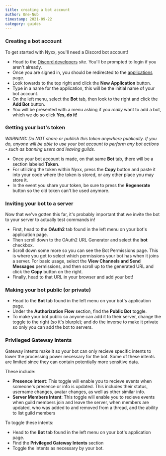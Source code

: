 ```yaml
---
title: creating a bot account
author: One-Nub
timestamp: 2021-09-22
category: guides
---
```


### Creating a bot account
To get started with Nyxx, you'll need a Discord bot account!

- Head to the [Discord developers](https://discord.com/developers) site.
You'll be prompted to login if you aren't already.
- Once you are signed in, you should be redirected to the [applications](https://discord.com/developers/applications) page.
- Look towards to the top right and click the **New Application** button.
- Type in a name for the application, this will be the initial name of your bot account.
- On the left menu, select the **Bot** tab, then look to the right and click the **Add Bot** button.
- You will be presented with a menu asking if you *really* want to add a bot, which we do so click **Yes, do it!**

### Getting your bot's token
_WARNING: Do NOT share or publish this token anywhere publically. If you do, anyone will be able to use your bot account to perform any bot actions - such as banning users and leaving guilds._

- Once your bot account is made, on that same **Bot** tab, there will be a section labeled **Token**.
- For utilizing the token within Nyxx, press the **Copy** button and paste it into your code where the token is stored, or any other place you may store it.
- In the event you share your token, be sure to press the **Regenerate** button so the old token can't be used anymore.

### Inviting your bot to a server
Now that we've gotten this far, it's probably important that we invite the bot to your server to actually test commands in!

- First, head to the **OAuth2** tab found in the left menu on your bot's application page.
- Then scroll down to the OAuth2 URL Generator and select the **bot** checkbox.
- Scroll down some more so you can see the Bot Permissions page. This is where you get to select which permissions your bot has when it joins a server. For basic usage, select the **View Channels and Send Messages** permissions, and then scroll up to the generated URL and click the **Copy** button on the right. 
- Finally, head to that URL in your browser and add your bot!

### Making your bot public (or private)
- Head to the **Bot** tab found in the left menu on your bot's application page.
- Under the **Authorization Flow** section, find the **Public Bot** toggle.
- To make your bot public so anyone can add it to their server, change the toggle to the right (so it's blurple); and do the inverse to make it private so only you can add the bot to servers.

### Privileged Gateway Intents
Gateway intents make it so your bot can only recieve specific intents to lower the processing power necessary for the bot. Some of these intents are limited since they can contain potentially more sensitive data. 

These include:
- **Presence Intent**: This toggle will enable you to recieve events when someone's presence or info is updated. This includes their status, username changes, avatar changes, as well as other similar info.
- **Server Members Intent**: This toggle will enable you to recieve events when guild members join and leave the server, when members are updated, who was added to and removed from a thread, and the ability to list guild members

To toggle these intents:
- Head to the **Bot** tab found in the left menu on your bot's application page.
- Find the **Privileged Gateway Intents** section 
- Toggle the intents as necessary by your bot.